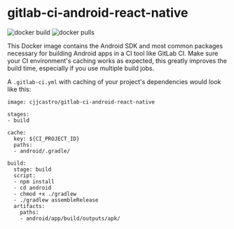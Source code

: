# gitlab-ci-android-react-native

![docker build](https://img.shields.io/github/actions/workflow/status/cjjcastro/gitlab-ci-android-react-native/docker-image.yml?label=docker%20build)
![docker pulls](https://img.shields.io/docker/pulls/cjjcastro/gitlab-ci-android-react-native)

This Docker image contains the Android SDK and most common packages necessary for building Android apps in a CI tool like GitLab CI. Make sure your CI environment's caching works as expected, this greatly improves the build time, especially if you use multiple build jobs.

A `.gitlab-ci.yml` with caching of your project's dependencies would look like this:

```
image: cjjcastro/gitlab-ci-android-react-native

stages:
- build

cache:
  key: ${CI_PROJECT_ID}
  paths:
  - android/.gradle/

build:
  stage: build
  script:
  - npm install
  - cd android
  - chmod +x ./gradlew
  - ./gradlew assembleRelease
  artifacts:
    paths:
    - android/app/build/outputs/apk/
```
